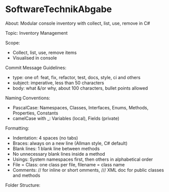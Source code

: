 # SoftwareTechnikAbgabe
About: Modular console inventory with collect, list, use, remove in C#

Topic: Inventory Management

Scope:
- Collect, list, use, remove items
- Visualised in console

Commit Message Guidelines:
  - type: one of: feat, fix, refactor, test, docs, style, ci and others
  - subject: imperative, less than 50 characters
  - body: what &/or why, about 100 characters, bullet points allowed

Naming Conventions:

  - PascalCase: Namespaces, Classes, Interfaces, Enums, Methods, Properties, Constants
  - camelCase with _: Variables (local), Fields (private)

Formatting:
- Indentation: 4 spaces (no tabs)
- Braces: always on a new line (Allman style, C# default)
- Blank lines: 1 blank line between methods
- No unnecessary blank lines inside a method
- Usings: System namespaces first, then others in alphabetical order
- File = Class: one class per file, filename = class name
- Comments: // for inline or short omments, /// XML doc for public classes and methods

Folder Structure:
